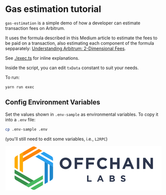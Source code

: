 # Gas estimation tutorial

`gas-estimation` is a simple demo of how a developer can estimate transaction fees on Arbitrum.

It uses the formula described in this Medium article to estimate the fees to be paid on a transaction, also estimating each component of the formula sepparately: [Understanding Arbitrum: 2-Dimensional Fees](https://medium.com/offchainlabs/understanding-arbitrum-2-dimensional-fees-fd1d582596c9).

See [./exec.ts](./scripts/exec.ts) for inline explanations.

Inside the script, you can edit `txData` constant to suit your needs.

To run:

```
yarn run exec
```

## Config Environment Variables

Set the values shown in `.env-sample` as environmental variables. To copy it into a `.env` file:

```bash
cp .env-sample .env
```

(you'll still need to edit some variables, i.e., `L2RPC`)

<p align="center"><img src="../../assets/offchain_labs_logo.png" width="600"></p>
